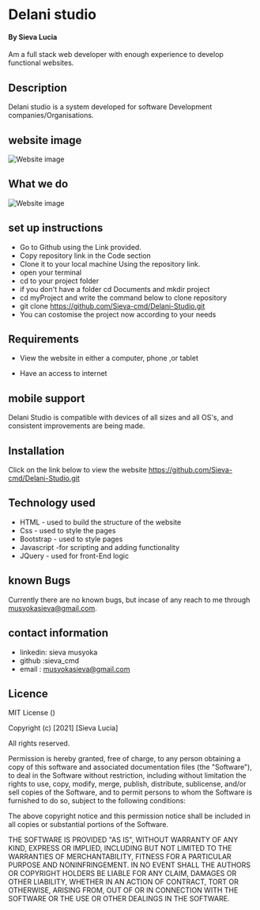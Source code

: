 

# Delani studio

#### By Sieva Lucia
Am a full stack web developer with enough experience to develop functional websites.



## Description
Delani studio is a system developed for software Development companies/Organisations.

## website image
![Website image]()

## What we do
![Website image]()






## set up instructions
-  Go to  Github  using the Link provided.
-  Copy repository link in the Code section
-  Clone it to your local machine Using the repository link.
- open your terminal 
- cd to your project folder
- if you don't have a folder cd Documents and mkdir project
- cd myProject and write the command below to clone repository
- git clone https://github.com/Sieva-cmd/Delani-Studio.git
- You can costomise the project now according to your needs





## Requirements
-  View the website in either a computer, phone ,or tablet

-  Have an access to internet

 ## mobile support
 Delani Studio is compatible with devices of all sizes and all OS's, and consistent improvements are being made.

## Installation
Click on the link below to view the website https://github.com/Sieva-cmd/Delani-Studio.git

## Technology used 
-  HTML - used to build the structure of the website
-  Css - used to style the pages
-  Bootstrap - used to style pages
-  Javascript -for scripting and adding functionality
- JQuery - used for front-End logic

## known Bugs
Currently there are no known bugs, but incase of any reach to me through musyokasieva@gmail.com.

## contact information
-  linkedin: sieva musyoka
-  github :sieva_cmd
-  email : musyokasieva@gmail.com

## Licence 
 MIT License ()

Copyright (c) [2021] [Sieva Lucia]

All rights reserved.

Permission is hereby granted, free of charge, to any person obtaining a copy of this software and associated documentation files (the "Software"), to deal in the Software without restriction, including without limitation the rights to use, copy, modify, merge, publish, distribute, sublicense, and/or sell copies of the Software, and to permit persons to whom the Software is furnished to do so, subject to the following conditions:

The above copyright notice and this permission notice shall be included in all copies or substantial portions of the Software.

THE SOFTWARE IS PROVIDED "AS IS", WITHOUT WARRANTY OF ANY KIND, EXPRESS OR IMPLIED, INCLUDING BUT NOT LIMITED TO THE WARRANTIES OF MERCHANTABILITY, FITNESS FOR A PARTICULAR PURPOSE AND NONINFRINGEMENT. IN NO EVENT SHALL THE AUTHORS OR COPYRIGHT HOLDERS BE LIABLE FOR ANY CLAIM, DAMAGES OR OTHER LIABILITY, WHETHER IN AN ACTION OF CONTRACT, TORT OR OTHERWISE, ARISING FROM, OUT OF OR IN CONNECTION WITH THE SOFTWARE OR THE USE OR OTHER DEALINGS IN THE SOFTWARE.